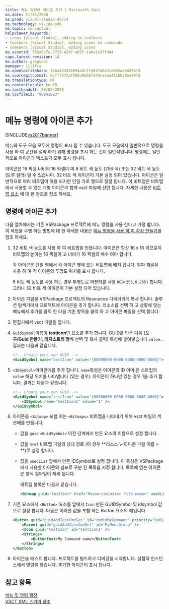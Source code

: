 ```yaml
---
title: 메뉴 명령에 아이콘 추가 | Microsoft Docs
ms.date: 11/15/2016
ms.prod: visual-studio-dev14
ms.technology: vs-ide-sdk
ms.topic: conceptual
helpviewer_keywords:
- icons [Visual Studio], adding to toolbars
- toolbars [Visual Studio], adding icons to commands
- commands [Visual Studio], adding icons
ms.assetid: 362a0c7e-5729-4297-a83f-1aba1a37fd44
caps.latest.revision: 14
ms.author: gregvanl
manager: jillfra
ms.openlocfilehash: 1a0a433534894a8c715047a0431a045aa9429619
ms.sourcegitcommit: 6cfffa72af599a9d667249caaaa411bb28ea69fd
ms.translationtype: MT
ms.contentlocale: ko-KR
ms.lasthandoff: 09/02/2020
ms.locfileid: "90841623"
---
```

# <a name="adding-icons-to-menu-commands"></a>메뉴 명령에 아이콘 추가
[!INCLUDE[vs2017banner](../includes/vs2017banner.md)]

메뉴와 도구 모음 모두에 명령이 표시 될 수 있습니다. 도구 모음에서 일반적으로 명령을 사용 하 여 공간을 절약 하기 위해 명령을 표시 하는 것이 일반적입니다. 명령에는 일반적으로 아이콘과 텍스트가 모두 표시 됩니다.  
  
 아이콘은 16 픽셀 너비의 16 픽셀이 며 8 비트 색 농도 (256 색) 또는 32 비트 색 농도 (트루 컬러) 일 수 있습니다. 32 비트 색 아이콘이 기본 설정 되어 있습니다. 아이콘은 일반적으로 여러 비트맵이 허용 되지만 단일 가로 행으로 정렬 됩니다. 이 비트맵은 비트맵에서 사용할 수 있는 개별 아이콘과 함께 vsct 파일에 선언 됩니다. 자세한 내용은 [비트맵 요소](../extensibility/bitmaps-element.md) 에 대 한 참조를 참조 하세요.  
  
## <a name="adding-an-icon-to-a-command"></a>명령에 아이콘 추가  
 다음 절차에서는 기존 VSPackage 프로젝트에 메뉴 명령을 사용 한다고 가정 합니다. 이 작업을 수행 하는 방법에 대 한 자세한 내용은 [메뉴 명령을 사용 하 여 확장 만들기](../extensibility/creating-an-extension-with-a-menu-command.md)를 참조 하세요.  
  
1. 32 비트 색 농도를 사용 하 여 비트맵을 만듭니다. 아이콘은 항상 16 x 16 이므로이 비트맵의 높이는 16 픽셀이 고 너비가 16 픽셀의 배수 여야 합니다.  
  
     각 아이콘은 단일 행에서 각 아이콘 옆에 있는 비트맵에 배치 됩니다. 알파 채널을 사용 하 여 각 아이콘의 투명도 위치를 표시 합니다.  
  
     8 비트 색 농도를 사용 하는 경우 투명도로 마젠타를 사용 `RGB(255,0,255)` 합니다. 그러나 32 비트 색 아이콘이 기본 설정 되어 있습니다.  
  
2. 아이콘 파일을 VSPackage 프로젝트의 Resources 디렉터리에 복사 합니다. 솔루션 탐색기에서 프로젝트에 아이콘을 추가 합니다. 리소스를 선택 하 고 상황에 맞는 메뉴에서 추가를 클릭 한 다음 기존 항목을 클릭 하 고 아이콘 파일을 선택 합니다.  
  
3. 편집기에서 vsct 파일을 엽니다.  
  
4. `GuidSymbol`이름이 **testicon**인 요소를 추가 합니다. GUID를 만든 다음 (**도구/Guid 만들기**, **레지스트리 형식** 선택 및 복사 클릭) 특성에 붙여넣습니다 `value` . 결과는 다음과 같습니다.  
  
    ```xml  
    <!-- Create your own GUID -->  
    <GuidSymbol name="testIcon" value="{00000000-0000-0000-0000-0000}">  
    ```  
  
5. `<IDSymbol>`아이콘에를 추가 합니다. `name`특성은 아이콘의 ID 이며,은 스트립의 `value` 해당 위치를 나타냅니다 (있는 경우). 아이콘이 하나만 있는 경우 1을 추가 합니다. 결과는 다음과 같습니다.  
  
    ```xml  
    <!-- Create your own GUID -->  
    <GuidSymbol name="testIcon" value="{00000000-0000-0000-0000-0000}">  
        <IDSymbol name="testIcon1" value="1" />  
    </GuidSymbol>  
    ```  
  
6. 아이콘을 `<Bitmap>` 포함 하는 `<Bitmaps>` 비트맵을 나타내기 위해 vsct 파일의 섹션에를 만듭니다.  
  
    - 값을 `guid` `<GuidSymbol>` 이전 단계에서 만든 요소의 이름으로 설정 합니다.  
  
    - 값을 `href` 비트맵 파일의 상대 경로 (이 경우 **리소스 \\<아이콘 파일 이름 \> **)로 설정 합니다.  
  
    - 값을 `usedList` 앞에서 만든 IDSymbol로 설정 합니다. 이 특성은 VSPackage에서 사용할 아이콘의 쉼표로 구분 된 목록을 지정 합니다. 목록에 없는 아이콘은 양식 컴파일이 제외 됩니다.  
  
         비트맵 블록은 다음과 같습니다.  
  
        ```xml  
        <Bitmap guid="testIcon" href="Resources\<icon file name>" usedList="testIcon1"/>  
        ```  
  
7. 기존 요소에서 `<Button>` 요소를 앞에서 `Icon` 만든 GUIDSymbol 및 idsymbol 값으로 설정 합니다. 다음은 이러한 값을 포함 하는 Button 요소의 예입니다.  
  
    ```xml  
    <Button guid="guidAddIconCmdSet" id="cmdidMyCommand" priority="0x0100" type="Button">  
        <Parent guid="guidAddIconCmdSet" id="MyMenuGroup" />  
        <Icon guid="testIcon" id="testIcon1" />  
        <Strings>  
            <ButtonText>My Command name</ButtonText>  
        </Strings>  
    </Button>  
    ```  
  
8. 아이콘을 테스트 합니다. 프로젝트를 빌드하고 디버깅을 시작합니다. 실험적 인스턴스에서 명령을 찾습니다. 추가한 아이콘이 표시 됩니다.  
  
## <a name="see-also"></a>참고 항목  
 [메뉴 및 명령 확장](../extensibility/extending-menus-and-commands.md)   
 [VSCT XML 스키마 참조](../extensibility/vsct-xml-schema-reference.md)
